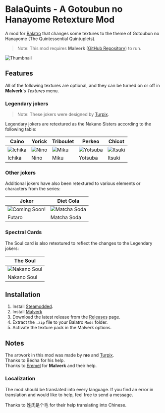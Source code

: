 # BalaQuints - A Gotoubun no Hanayome Retexture Mod

A mod for [Balatro](https://store.steampowered.com/app/2379780/Balatro/) that changes some textures to the theme of Gotoubun no Hanayome (The Quintessential Quintuplets).

> Note: This mod requires **Malverk** ([GitHub Repository](https://github.com/Eremel/Malverk)) to run.

![Thumbnail](/images/thumbnail.jpg)

## Features

All of the following textures are optional, and they can be turned on or off in **Malverk**'s *Textures* menu.

### Legendary jokers

> Note: These jokers were designed by [Turpix](https://turpix.bsky.social).

Legendary jokers are retextured as the Nakano Sisters according to the following table:

| Caino | Yorick | Triboulet | Perkeo | Chicot |
| ----- | ------ | --------- | ------ | ------ |
| ![Ichika](/images/cards/ichika.png) | ![Nino](/images/cards/nino.png) | ![Miku](/images/cards/miku.png) | ![Yotsuba](/images/cards/yotsuba.png)| ![Itsuki](/images/cards/itsuki.png) |
| Ichika | Nino | Miku | Yotsuba | Itsuki |

### Other jokers

Additional jokers have also been retextured to various elements or characters from the series:

| Joker | Diet Cola |
| ----- | --------- |
|![Coming Soon!](/images/cards/coming_soon.png) | ![Matcha Soda](/images/cards/matcha_soda.png) |
| Futaro | Matcha Soda |

### Spectral Cards

The Soul card is also retextured to reflect the changes to the Legendary jokers:

| The Soul    |
| ----------- |
| ![Nakano Soul](/images/cards/soul.png) |
| Nakano Soul |


## Installation

1. Install [Steamodded](https://github.com/Steamodded/smods).
2. Install [Malverk](https://github.com/Eremel/Malverk)
3. Download the latest release from the [Releases](https://github.com/Luuumine/BalaQuints/releases) page.
4. Extract the `.zip` file to your Balatro `Mods` folder.
5. Activate the texture pack in the Malverk options.

## Notes

The artwork in this mod was made by **me** and [Turpix](https://turpix.bsky.social). \
Thanks to Bécha for his help. \
Thanks to [Eremel](https://github.com/Eremel) for **Malverk** and their help.

### Localization

The mod should be translated into every language. If you find an error in translation and would like to help, feel free to send a message.

Thanks to 姓氏是个毛 for their help translating into Chinese.